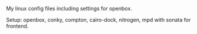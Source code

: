 My linux config files including settings for openbox.

Setup:
openbox,
conky,
compton,
cairo-dock,
nitrogen,
mpd with sonata for frontend.


